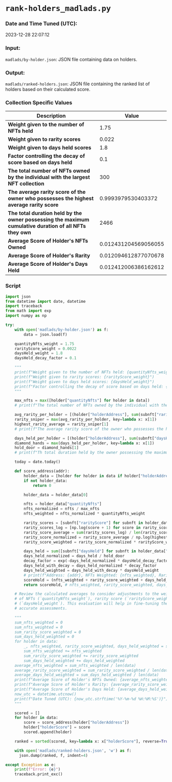 # `rank-holders_madlads.py`

### Date and Time Tuned (UTC):

2023-12-28 22:07:12

### Input:

`madlads/by-holder.json`: JSON file containing data on holders.

### Output:

`madlads/ranked-holders.json`: JSON file containing the ranked list of holders based on their calculated score.

### Collection Specific Values 

| Description | Value |
|---|---|
| **Weight given to the number of NFTs held** | 1.75 |
| **Weight given to rarity scores** | 0.022 |
| **Weight given to days held scores** | 1.8 |
| **Factor controlling the decay of score based on days held** | 0.1 |
| **The total number of NFTs owned by the individual with the largest NFT collection** | 300 |
| **The average rarity score of the owner who possesses the highest average rarity score** | 0.9993979530403372 |
| **The total duration held by the owner possessing the maximum cumulative duration of all NFTs they own** | 2466 |
| **Average Score of Holder's NFTs Owned** |  0.012431204569056055 |
| **Average Score of Holder's Rarity** | 0.012094612877070678 |
| **Average Score of Holder's Days Held** | 0.012412006386162612 |


### Script

```Python
import json
from datetime import date, datetime
import traceback
from math import exp
import numpy as np

try:
    with open('madlads/by-holder.json') as f:
        data = json.load(f)

    quantityNfts_weight = 1.75
    rarityScore_weight = 0.0022
    daysHeld_weight = 1.8
    daysHeld_decay_factor = 0.1

    """
    print(f"Weight given to the number of NFTs held: {quantityNfts_weight}")
    print(f"Weight given to rarity scores: {rarityScore_weight}")
    print(f"Weight given to days held scores: {daysHeld_weight}")
    print(f"Factor controlling the decay of score based on days held: {daysHeld_decay_factor}")
    """

    max_nfts = max([holder["quantityNfts"] for holder in data])
    # print(f"The total number of NFTs owned by the individual with the largest NFT collection: {max_nfts}")

    avg_rarity_per_holder = [(holder["holderAddress"], sum(subnft["rarityScore"] for subnft in holder["holdingNfts"]) / holder["quantityNfts"]) for holder in data]
    rarity_sniper = max(avg_rarity_per_holder, key=lambda x: x[1])
    highest_rarity_average = rarity_sniper[1]
    # print(f"The average rarity score of the owner who possesses the highest average rarity score: {highest_rarity_average}")

    days_held_per_holder = [(holder["holderAddress"], sum(subnft["daysHeld"] for subnft in holder["holdingNfts"])) for holder in data]
    diamond_hands = max(days_held_per_holder, key=lambda x: x[1])
    hold_door = diamond_hands[1]
    # print(f"Th total duration held by the owner possessing the maximum cumulative duration of all NFTs they own : {hold_door}")

    today = date.today()

    def score_address(addr):
        holder_data = [holder for holder in data if holder["holderAddress"] == addr]
        if not holder_data:
            return 0

        holder_data = holder_data[0]

        nfts = holder_data["quantityNfts"]
        nfts_normalized = nfts / max_nfts
        nfts_weighted = nfts_normalized * quantityNfts_weight

        rarity_scores = [subnft["rarityScore"] for subnft in holder_data["holdingNfts"]]
        rarity_scores_log = [np.log(score + 1) for score in rarity_scores]
        rarity_score_average = sum(rarity_scores_log) / len(rarity_scores_log)
        rarity_score_normalized = rarity_score_average / np.log(highest_rarity_average + 1)
        rarity_score_weighted = rarity_score_normalized * rarityScore_weight

        days_held = sum([subnft["daysHeld"] for subnft in holder_data["holdingNfts"]])
        days_held_normalized = days_held / hold_door
        decay_factor = exp(-days_held_normalized * daysHeld_decay_factor)
        days_held_with_decay = days_held_normalized * decay_factor
        days_held_weighted = days_held_with_decay * daysHeld_weight
        # print(f"Address: {addr}, NFTs Weighted: {nfts_weighted}, Rarity Score Weighted: {rarity_score_weighted}, Days Held Weighted: {days_held_weighted}")
        scoreHold = (nfts_weighted + rarity_score_weighted + days_held_weighted)
        return scoreHold, # nfts_weighted, rarity_score_weighted, days_held_weighted

    # Review the calculated averages to consider adjustments to the weights assigned to the number
    # of NFTs (`quantityNfts_weight`), rarity score (`rarityScore_weight`), and holding duration
    # (`daysHeld_weight`). This evaluation will help in fine-tuning the scoring system for more
    # accurate assessments.

    """
    sum_nfts_weighted = 0
    sum_nfts_weighted = 0
    sum_rarity_score_weighted = 0
    sum_days_held_weighted = 0
    for holder in data:
        _, nfts_weighted, rarity_score_weighted, days_held_weighted = score_address(holder["holderAddress"])
        sum_nfts_weighted += nfts_weighted
        sum_rarity_score_weighted += rarity_score_weighted
        sum_days_held_weighted += days_held_weighted
    average_nfts_weighted = sum_nfts_weighted / len(data)
    average_rarity_score_weighted = sum_rarity_score_weighted / len(data)
    average_days_held_weighted = sum_days_held_weighted / len(data)
    print(f"Average Score of Holder's NFTs Owned: {average_nfts_weighted}")
    print(f"Average Score of Holder's Rarity: {average_rarity_score_weighted}")
    print(f"Average Score of Holder's Days Held: {average_days_held_weighted}")
    now_utc = datetime.utcnow()
    print(f"Date Tuned (UTC): {now_utc.strftime('%Y-%m-%d %H:%M:%S')}")
    """

    scored = []
    for holder in data:
        score = score_address(holder["holderAddress"])
        holder["holderScore"] = score
        scored.append(holder)

    ranked = sorted(scored, key=lambda x: x["holderScore"], reverse=True)

    with open('madlads/ranked-holders.json', 'w') as f:
      json.dump(ranked, f, indent=4)

except Exception as e:
    print(f"Error: {e}")
    traceback.print_exc()
```
